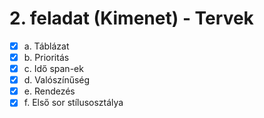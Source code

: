 # 2. feladat (Kimenet) - Tervek

- [x] a. Táblázat
- [x] b. Prioritás
- [x] c. Idő span-ek
- [x] d. Valószínűség
- [x] e. Rendezés
- [x] f. Első sor stílusosztálya
